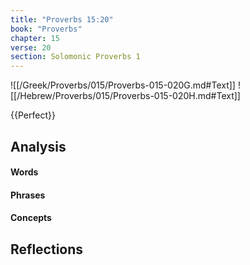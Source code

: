 ```yaml
---
title: "Proverbs 15:20"
book: "Proverbs"
chapter: 15
verse: 20
section: Solomonic Proverbs 1
---
```

![[/Greek/Proverbs/015/Proverbs-015-020G.md#Text]]
![[/Hebrew/Proverbs/015/Proverbs-015-020H.md#Text]]

{{Perfect}}

## Analysis

#### Words

#### Phrases

#### Concepts

## Reflections
